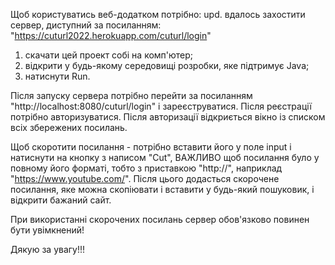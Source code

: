 Щоб користуватись веб-додатком потрібно:
upd. вдалось захостити сервер, диступний за посиланням: "https://cuturl2022.herokuapp.com/cuturl/login"
1) скачати цей проект собі на комп'ютер;
2) відкрити у будь-якому середовищі розробки, яке підтримує Java;
3) натиснути Run.

Після запуску сервера потрібно перейти за посиланням "http://localhost:8080/cuturl/login" і зареєструватися.
Після реєстрації потрібно авторизуватися. Після авторизації відкриється вікно із списком всіх збережених посилань.

Щоб скоротити посилання - потрібно вставити його у поле input і натиснути на кнопку з написом "Cut", 
ВАЖЛИВО щоб посилання було у повному його форматі, тобто з приставкою "http://", наприклад "https://www.youtube.com/".
Після цього додасться скорочене посилання, яке можна скопіювати і вставити у будь-який пошуковик, і відкрити бажаний сайт.

При використанні скорочених посилань сервер обов'язково повинен бути увімкнений!

Дякую за увагу!!!
